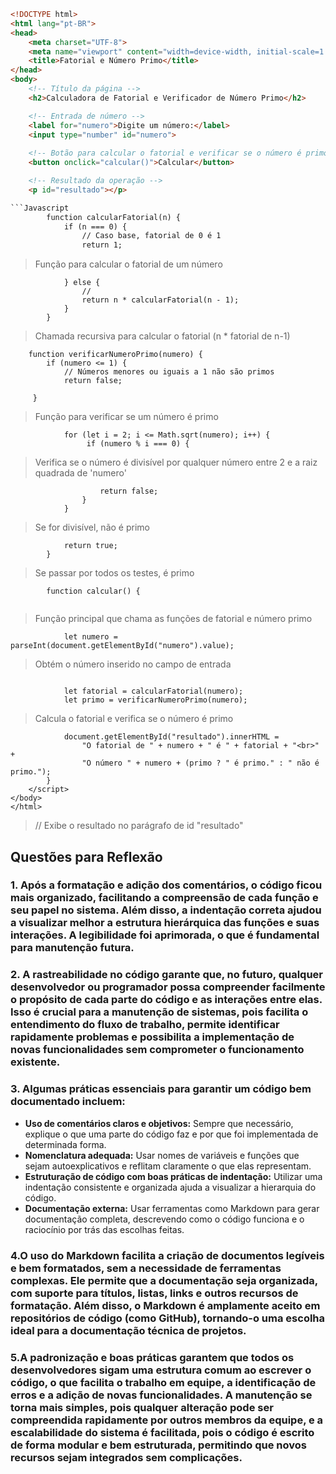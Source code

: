 ```html
<!DOCTYPE html>
<html lang="pt-BR">
<head>
    <meta charset="UTF-8">
    <meta name="viewport" content="width=device-width, initial-scale=1.0">
    <title>Fatorial e Número Primo</title>
</head>
<body>
    <!-- Título da página -->
    <h2>Calculadora de Fatorial e Verificador de Número Primo</h2>

    <!-- Entrada de número -->
    <label for="numero">Digite um número:</label>
    <input type="number" id="numero">
    
    <!-- Botão para calcular o fatorial e verificar se o número é primo -->
    <button onclick="calcular()">Calcular</button>

    <!-- Resultado da operação -->
    <p id="resultado"></p>

```Javascript
        function calcularFatorial(n) {
            if (n === 0) {
                // Caso base, fatorial de 0 é 1
                return 1;
```
 > Função para calcular o fatorial de um número

```       
            } else {
                // 
                return n * calcularFatorial(n - 1);
            }
        }
```
>Chamada recursiva para calcular o fatorial (n * fatorial de n-1)

        
        function verificarNumeroPrimo(numero) {
            if (numero <= 1) {
                // Números menores ou iguais a 1 não são primos
                return false;
   
         }

>Função para verificar se um número é primo

```
            for (let i = 2; i <= Math.sqrt(numero); i++) {
                 if (numero % i === 0) {
```             
>Verifica se o número é divisível por qualquer número entre 2 e a raiz quadrada de 'numero'

```
                    return false;
                }
            }
```
>Se for divisível, não é primo
```
            return true;
        }
```
>Se passar por todos os testes, é primo

```
        function calcular() {
            
```
> Função principal que chama as funções de fatorial e número primo

```
            let numero = parseInt(document.getElementById("numero").value);
```
> Obtém o número inserido no campo de entrada
```
            
            let fatorial = calcularFatorial(numero);
            let primo = verificarNumeroPrimo(numero);
```
> Calcula o fatorial e verifica se o número é primo
```
            document.getElementById("resultado").innerHTML =
                "O fatorial de " + numero + " é " + fatorial + "<br>" +
                "O número " + numero + (primo ? " é primo." : " não é primo.");
        }
    </script>
</body>
</html>
```      
> // Exibe o resultado no parágrafo de id "resultado"

## Questões para Reflexão

### 1. Após a formatação e adição dos comentários, o código ficou mais organizado, facilitando a compreensão de cada função e seu papel no sistema. Além disso, a indentação correta ajudou a visualizar melhor a estrutura hierárquica das funções e suas interações. A legibilidade foi aprimorada, o que é fundamental para manutenção futura.

### 2. A rastreabilidade no código garante que, no futuro, qualquer desenvolvedor ou programador possa compreender facilmente o propósito de cada parte do código e as interações entre elas. Isso é crucial para a manutenção de sistemas, pois facilita o entendimento do fluxo de trabalho, permite identificar rapidamente problemas e possibilita a implementação de novas funcionalidades sem comprometer o funcionamento existente.

### 3. Algumas práticas essenciais para garantir um código bem documentado incluem:

- **Uso de comentários claros e objetivos:** Sempre que necessário, explique o que uma parte do código faz e por que foi implementada de determinada forma.
- **Nomenclatura adequada:** Usar nomes de variáveis e funções que sejam autoexplicativos e reflitam claramente o que elas representam.
- **Estruturação de código com boas práticas de indentação:** Utilizar uma indentação consistente e organizada ajuda a visualizar a hierarquia do código.
- **Documentação externa:** Usar ferramentas como Markdown para gerar documentação completa, descrevendo como o código funciona e o raciocínio por trás das escolhas feitas.

### 4.O uso do Markdown facilita a criação de documentos legíveis e bem formatados, sem a necessidade de ferramentas complexas. Ele permite que a documentação seja organizada, com suporte para títulos, listas, links e outros recursos de formatação. Além disso, o Markdown é amplamente aceito em repositórios de código (como GitHub), tornando-o uma escolha ideal para a documentação técnica de projetos.

### 5.A padronização e boas práticas garantem que todos os desenvolvedores sigam uma estrutura comum ao escrever o código, o que facilita o trabalho em equipe, a identificação de erros e a adição de novas funcionalidades. A manutenção se torna mais simples, pois qualquer alteração pode ser compreendida rapidamente por outros membros da equipe, e a escalabilidade do sistema é facilitada, pois o código é escrito de forma modular e bem estruturada, permitindo que novos recursos sejam integrados sem complicações.

